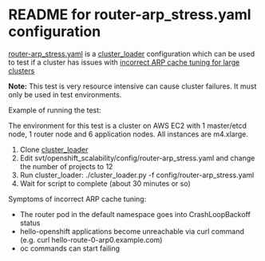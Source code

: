 # README for router-arp_stress.yaml configuration

[router-arp_stress.yaml](https://github.com/openshift/svt/blob/master/openshift_scalability/config/router-arp_stress.yaml) is a [cluster_loader](https://github.com/openshift/svt/tree/master/openshift_scalability) configuration which can be used to test if a cluster has issues with [incorrect ARP cache tuning for large clusters](https://docs.openshift.com/container-platform/3.4/install_config/router/default_haproxy_router.html#deploy-router-arp-cach-tuning-for-large-scale-clusters)

**Note:**  This test is very resource intensive can cause cluster failures.  It must only be used in test environments.

Example of running the test:

The environment for this test is a cluster on AWS EC2 with 1 master/etcd node, 1 router node and 6 application nodes.   All instances are m4.xlarge.

1. Clone [cluster_loader](https://github.com/openshift/svt/tree/master/openshift_scalability)
2. Edit svt/openshift_scalability/config/router-arp_stress.yaml and change the number of projects to 12
3. Run cluster_loader:  ./cluster_loader.py -f config/router-arp_stress.yaml
4. Wait for script to complete (about 30 minutes or so)

Symptoms of incorrect ARP cache tuning:
* The router pod in the default namespace goes into CrashLoopBackoff status
* hello-openshift applications become unreachable via curl command (e.g. curl hello-route-0-arp0.example.com)
* oc commands can start failing